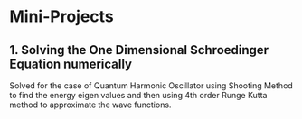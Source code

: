 # Mini-Projects

## 1. Solving the One Dimensional Schroedinger Equation numerically
Solved for the case of Quantum Harmonic Oscillator using Shooting Method to find the energy eigen values and then using 4th order Runge Kutta method to approximate the wave functions. 
